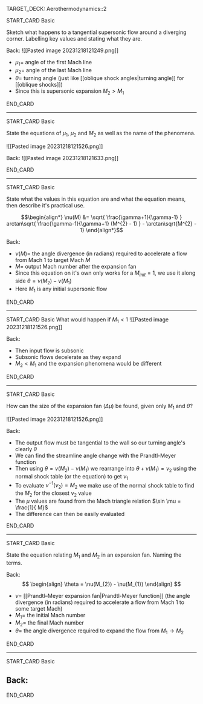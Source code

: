 TARGET_DECK: Aerothermodynamics::2



START_CARD
Basic

Sketch what happens to a tangential supersonic flow around a diverging corner. Labelling key values and stating what they are.

Back: 
![[Pasted image 20231218121249.png]]


- $\mu_{1}=$ angle of the first Mach line
- $\mu_{2}=$  angle of the last Mach line
- $\theta=$  turning angle (just like [[oblique shock angles|turning angle]] for [[oblique shocks]])
- Since this is supersonic expansion $M_{2}>M_{1}$

END_CARD


--------

START_CARD
Basic

State the equations of $\mu_{1}$, $\mu_{2}$ and $M_{2}$ as well as the name of the phenomena.

![[Pasted image 20231218121526.png]]

Back: 
![[Pasted image 20231218121633.png]]

END_CARD


--------

START_CARD
Basic

State what the values in this equation are and what the equation means, then describe it's practical use.

$$\begin{align*} \nu(M) &= \sqrt{ \frac{\gamma+1}{\gamma-1} } arctan\sqrt{ \frac{\gamma-1}{\gamma+1} (M^{2} - 1) } - \arctan\sqrt{M^{2} - 1}   \end{align*}$$

Back: 
- $\nu(M)=$ the angle divergence (in radians) required to accelerate a flow from Mach 1 to target Mach $M$
- $M=$ output Mach number after the expansion fan
- Since this equation on it's own only works for a $M_{init}=1$, we use it along side $\theta = \nu(M_{2}) - \nu(M_{1})$
- Here $M_{1}$ is any initial supersonic flow

END_CARD


--------

START_CARD
Basic
What would happen if $M_{1}<1$
![[Pasted image 20231218121526.png]]

Back: 
- Then input flow is subsonic
- Subsonic flows decelerate as they expand
- $M_{2}<M_{1}$ and the expansion phenomena would be different

END_CARD


--------

START_CARD
Basic

How can the size of the expansion fan ($\Delta \mu$) be found, given only $M_{1}$ and $\theta$?

![[Pasted image 20231218121526.png]]

Back: 
- The output flow must be tangential to the wall so our turning angle's clearly $\theta$ 
- We can find the streamline angle change with the Prandtl-Meyer function
- Then using $\theta = \nu(M_{2}) - \nu(M_{1})$ we rearrange into $\theta + \nu(M_{1}) = \nu_{2}$ using the normal shock table (or the equation) to get $\nu_{1}$
- To evaluate $\nu^{-1}(\nu_{2})=M_{2}$ we make use of the normal shock table to find the $M_{2}$ for the closest $\nu_{2}$ value
- The $\mu$ values are found from the Mach triangle relation $\sin \mu = \frac{1}{ M}$
- The difference can then be easily evaluated

END_CARD


--------

START_CARD
Basic

State the equation relating $M_{1}$ and $M_{2}$ in an expansion fan. Naming the terms.

Back: 
$$ \begin{align}
\theta = \nu(M_{2}) - \nu(M_{1})
\end{align} $$

-  $\nu=$ [[Prandtl–Meyer expansion fan|Prandtl-Meyer function]] (the angle divergence (in radians) required to accelerate a flow from Mach 1 to some target Mach)
-  $M_{1}=$ the initial Mach number
-  $M_{2}=$ the final Mach number
-  $\theta=$ the angle divergence required to expand the flow from $M_{1}\to M_{2}$

END_CARD



--------

START_CARD
Basic



Back: 
- 

END_CARD






